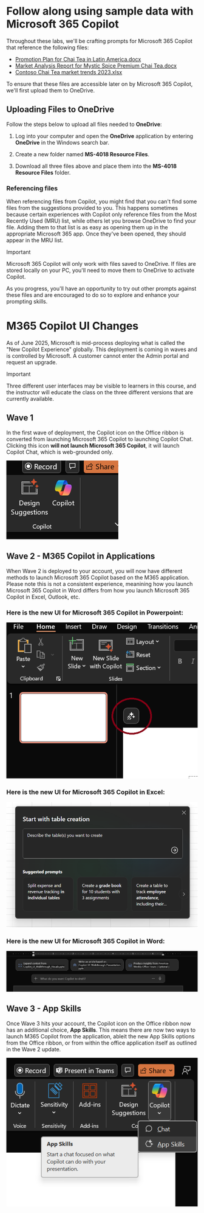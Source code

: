 # Follow along using sample data with Microsoft 365 Copilot

Throughout these labs, we'll be crafting prompts for Microsoft 365 Copilot that reference the following files:

- [Promotion Plan for Chai Tea in Latin America.docx](https://go.microsoft.com/fwlink/?linkid=2269126)
- [Market Analysis Report for Mystic Spice Premium Chai Tea.docx](https://go.microsoft.com/fwlink/?linkid=2268826)
- [Contoso Chai Tea market trends 2023.xlsx](https://go.microsoft.com/fwlink/?linkid=2268822)

To ensure that these files are accessible later on by Microsoft 365 Copilot, we'll first upload them to OneDrive.

## Uploading Files to OneDrive

Follow the steps below to upload all files needed to **OneDrive**:

1. Log into your computer and open the **OneDrive** application by entering **OneDrive** in the Windows search bar.

2. Create a new folder named **MS-4018 Resource Files**.

3. Download all three files above and place them into the **MS-4018 Resource Files** folder.

### Referencing files

When referencing files from Copilot, you might find that you can't find some files from the suggestions provided to you. This happens sometimes because certain experiences with Copilot only reference files from the Most Recently Used (MRU) list, while others let you browse OneDrive to find your file. Adding them to that list is as easy as opening them up in the appropriate Microsoft 365 app.  Once they've been opened, they should appear in the MRU list.

> [!IMPORTANT]
> Microsoft 365 Copilot will only work with files saved to OneDrive. If files are stored locally on your PC, you'll need to move them to OneDrive to activate Copilot.

As you progress, you'll have an opportunity to try out other prompts against these files and are encouraged to do so to explore and enhance your prompting skills.

# M365 Copilot UI Changes

As of June 2025, Microsoft is mid-process deploying what is called the "New Copilot Experience" globally.  This deployment is coming in waves and is controlled by Microsoft.   A customer cannot enter the Admin portal and request an upgrade.

> [!IMPORTANT]
> Three different user interfaces may be visible to learners in this course, and the instructor will educate the class on the three different versions that are currently available.  

## Wave 1
In the first wave of deployment, the Copilot icon on the Office ribbon is converted from launching Microsoft 365 Copilot to launching Copilot Chat.  Clicking this icon **will not launch Microsoft 365 Copilot**, it will launch Copilot Chat, which is web-grounded only.

![Copilot Chat Only](https://github.com/JazzyWagdaddy/MS-4018-Draft-analyze-present-Microsoft-365-Copilot/blob/master/Allfiles/Old%20CP%20now%20just%20Chat.png)

## Wave 2 - M365 Copilot in Applications
When Wave 2 is deployed to your account, you will now have different methods to launch Microsoft 365 Copilot based on the M365 application.  Please note this is not a consistent experience, meanining how you launch Microsoft 365 Copilot in Word differs from how you launch Microsoft 365 Copilot in Excel, Outlook, etc.

### Here is the new UI for Microsoft 365 Copilot in Powerpoint:

![New Powerpoint](https://github.com/JazzyWagdaddy/MS-4018-Draft-analyze-present-Microsoft-365-Copilot/blob/master/Allfiles/CP%20New%20Experience.png)

### Here is the new UI for Microsoft 365 Copilot in Excel:

![Copilot in Excel](https://github.com/JazzyWagdaddy/MS-4018-Draft-analyze-present-Microsoft-365-Copilot/blob/master/Allfiles/new%20cp%20in%20excel.png)

### Here is the new UI for Microsoft 365 Copilot in Word:

![Copilot in Word](https://github.com/JazzyWagdaddy/MS-4018-Draft-analyze-present-Microsoft-365-Copilot/blob/master/Allfiles/New%20cp%20in%20word.png)

## Wave 3 - App Skills
Once Wave 3 hits your account, the Copilot icon on the Office ribbon now has an additional choice, **App Skills**.  This means there are now two ways to launch M365 Copilot from the application, ableit the new App Skills options from the Office ribbon, or from within the office application itself as outlined in the Wave 2 update. 

![App Skills](https://github.com/JazzyWagdaddy/MS-4018-Draft-analyze-present-Microsoft-365-Copilot/blob/master/Allfiles/Full%20New%20Experience.png)


